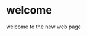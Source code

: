 <!--Curso_de_desarrollo_web-->
<!DOCTYPE html>
<html lang="en">
<head>
  <title>new web page</title>
</head>
<body>
  <h1>welcome</h1>
  <p>welcome to the new web page</p>
</body>
</html>
